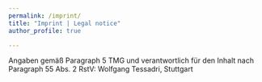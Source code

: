 ```yaml
---
permalink: /imprint/ 
title: "Imprint | Legal notice"
author_profile: true

---
```


Angaben gemäß Paragraph 5 TMG und verantwortlich für den Inhalt nach Paragraph 55 Abs. 2 RstV: Wolfgang Tessadri, Stuttgart